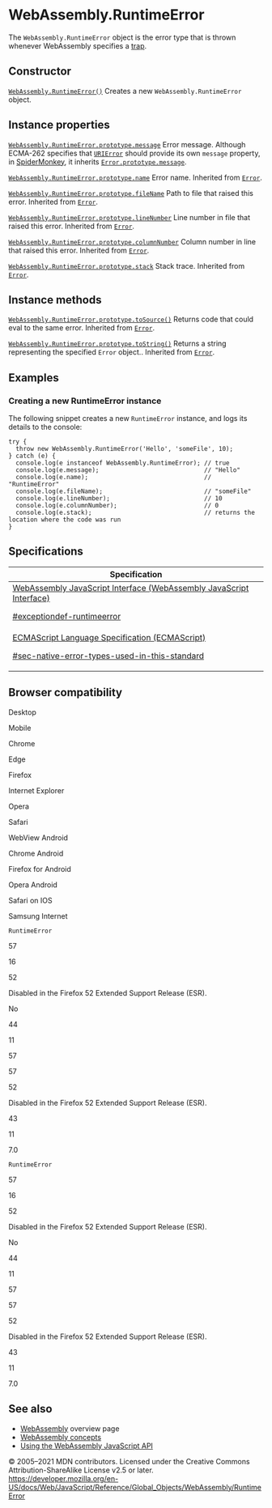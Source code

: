 # WebAssembly.RuntimeError

The `WebAssembly.RuntimeError` object is the error type that is thrown whenever WebAssembly specifies a [trap](https://webassembly.org/docs/semantics/#traps).

## Constructor

[`WebAssembly.RuntimeError()`](runtimeerror/runtimeerror)
Creates a new `WebAssembly.RuntimeError` object.

## Instance properties

[`WebAssembly.RuntimeError.prototype.message`](../error/message)
Error message. Although ECMA-262 specifies that [`URIError`](../urierror) should provide its own `message` property, in [SpiderMonkey](https://developer.mozilla.org/en-US/docs/Mozilla/Projects/SpiderMonkey), it inherits [`Error.prototype.message`](../error/message).

[`WebAssembly.RuntimeError.prototype.name`](../error/name)
Error name. Inherited from [`Error`](../error).

[`WebAssembly.RuntimeError.prototype.fileName`](../error/filename)
Path to file that raised this error. Inherited from [`Error`](../error).

[`WebAssembly.RuntimeError.prototype.lineNumber`](../error/linenumber)
Line number in file that raised this error. Inherited from [`Error`](../error).

[`WebAssembly.RuntimeError.prototype.columnNumber`](../error/columnnumber)
Column number in line that raised this error. Inherited from [`Error`](../error).

[`WebAssembly.RuntimeError.prototype.stack`](../error/stack)
Stack trace. Inherited from [`Error`](../error).

## Instance methods

[`WebAssembly.RuntimeError.prototype.toSource()`](../error/tosource)
Returns code that could eval to the same error. Inherited from [`Error`](../error).

[`WebAssembly.RuntimeError.prototype.toString()`](../error/tostring)
Returns a string representing the specified `Error` object.. Inherited from [`Error`](../error).

## Examples

### Creating a new RuntimeError instance

The following snippet creates a new `RuntimeError` instance, and logs its details to the console:

    try {
      throw new WebAssembly.RuntimeError('Hello', 'someFile', 10);
    } catch (e) {
      console.log(e instanceof WebAssembly.RuntimeError); // true
      console.log(e.message);                             // "Hello"
      console.log(e.name);                                // "RuntimeError"
      console.log(e.fileName);                            // "someFile"
      console.log(e.lineNumber);                          // 10
      console.log(e.columnNumber);                        // 0
      console.log(e.stack);                               // returns the location where the code was run
    }

## Specifications

<table>
<thead>
<tr class="header">
<th>Specification</th>
</tr>
</thead>
<tbody>
<tr class="odd">
<td>
<a href="https://webassembly.github.io/spec/js-api/#exceptiondef-runtimeerror">WebAssembly JavaScript Interface (WebAssembly JavaScript Interface)
<br/>

<span class="small">#exceptiondef-runtimeerror</span>
</a>
</td>
</tr>
<tr class="even">
<td>
<a href="https://tc39.es/ecma262/#sec-native-error-types-used-in-this-standard">ECMAScript Language Specification (ECMAScript)
<br/>

<span class="small">#sec-native-error-types-used-in-this-standard</span>
</a>
</td>
</tr>
</tbody>
</table>

## Browser compatibility

Desktop

Mobile

Chrome

Edge

Firefox

Internet Explorer

Opera

Safari

WebView Android

Chrome Android

Firefox for Android

Opera Android

Safari on IOS

Samsung Internet

`RuntimeError`

57

16

52

Disabled in the Firefox 52 Extended Support Release (ESR).

No

44

11

57

57

52

Disabled in the Firefox 52 Extended Support Release (ESR).

43

11

7.0

`RuntimeError`

57

16

52

Disabled in the Firefox 52 Extended Support Release (ESR).

No

44

11

57

57

52

Disabled in the Firefox 52 Extended Support Release (ESR).

43

11

7.0

## See also

-   [WebAssembly](https://developer.mozilla.org/en-US/docs/WebAssembly) overview page
-   [WebAssembly concepts](https://developer.mozilla.org/en-US/docs/WebAssembly/Concepts)
-   [Using the WebAssembly JavaScript API](https://developer.mozilla.org/en-US/docs/WebAssembly/Using_the_JavaScript_API)

© 2005–2021 MDN contributors.
Licensed under the Creative Commons Attribution-ShareAlike License v2.5 or later.
<a href="https://developer.mozilla.org/en-US/docs/Web/JavaScript/Reference/Global_Objects/WebAssembly/RuntimeError" class="_attribution-link">https://developer.mozilla.org/en-US/docs/Web/JavaScript/Reference/Global_Objects/WebAssembly/RuntimeError</a>
